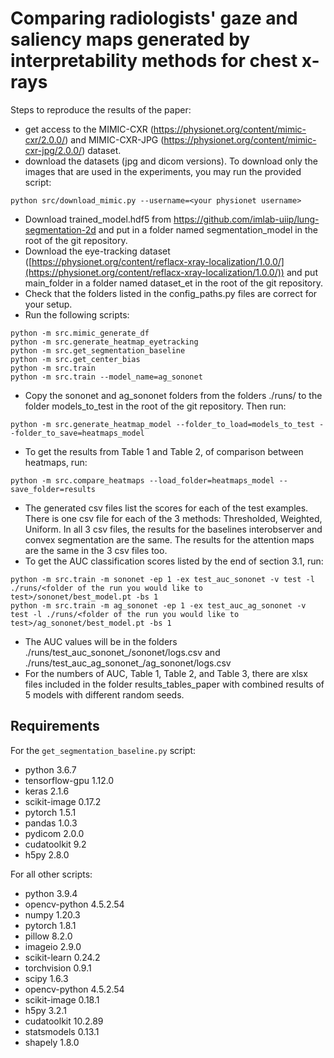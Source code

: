 # Comparing radiologists' gaze and saliency maps generated by interpretability methods for chest x-rays
Steps to reproduce the results of the paper:
- get access to the MIMIC-CXR (https://physionet.org/content/mimic-cxr/2.0.0/) and MIMIC-CXR-JPG (https://physionet.org/content/mimic-cxr-jpg/2.0.0/) dataset.
- download the datasets (jpg and dicom versions). To download only the images that are used in the experiments, you may run the provided script:
```
python src/download_mimic.py --username=<your physionet username>
```
- Download trained_model.hdf5 from https://github.com/imlab-uiip/lung-segmentation-2d and put in a folder named segmentation_model in the root of the git repository.
- Download the eye-tracking dataset ([https://physionet.org/content/reflacx-xray-localization/1.0.0/](https://physionet.org/content/reflacx-xray-localization/1.0.0/)) and put main_folder in a folder named dataset_et in the root of the git repository.
- Check that the folders listed in the config_paths.py files are correct for your setup.
- Run the following scripts:
```
python -m src.mimic_generate_df
python -m src.generate_heatmap_eyetracking
python -m src.get_segmentation_baseline 
python -m src.get_center_bias
python -m src.train
python -m src.train --model_name=ag_sononet
```
- Copy the sononet and ag_sononet folders from the folders ./runs/<folders of the runs you would like to test> to the folder models_to_test in the root of the git repository. Then run:
```
python -m src.generate_heatmap_model --folder_to_load=models_to_test --folder_to_save=heatmaps_model
```
- To get the results from Table 1 and Table 2, of comparison between heatmaps, run:
```
python -m src.compare_heatmaps --load_folder=heatmaps_model --save_folder=results
```
- The generated csv files list the scores for each of the test examples. There is one csv file for each of the 3 methods: Thresholded, Weighted, Uniform. In all 3 csv files, the results for the baselines interobserver and convex segmentation are the same. The results for the attention maps are the same in the 3 csv files too.
- To get the AUC classification scores listed by the end of section 3.1, run:
```
python -m src.train -m sononet -ep 1 -ex test_auc_sononet -v test -l ./runs/<folder of the run you would like to test>/sononet/best_model.pt -bs 1
python -m src.train -m ag_sononet -ep 1 -ex test_auc_ag_sononet -v test -l ./runs/<folder of the run you would like to test>/ag_sononet/best_model.pt -bs 1
```
- The AUC values will be in the folders ./runs/test_auc_sononet_<timestamp>/sononet/logs.csv and ./runs/test_auc_ag_sononet_<timestamp>/ag_sononet/logs.csv
- For the numbers of AUC, Table 1, Table 2, and Table 3, there are xlsx files included in the folder results_tables_paper with combined results of 5 models with different random seeds.

## Requirements
For the `get_segmentation_baseline.py` script:
- python 3.6.7
- tensorflow-gpu 1.12.0
- keras 2.1.6
- scikit-image 0.17.2
- pytorch 1.5.1
- pandas 1.0.3
- pydicom 2.0.0
- cudatoolkit 9.2
- h5py 2.8.0

For all other scripts:
- python 3.9.4
- opencv-python 4.5.2.54
- numpy 1.20.3
- pytorch 1.8.1
- pillow 8.2.0
- imageio 2.9.0
- scikit-learn 0.24.2
- torchvision 0.9.1
- scipy 1.6.3
- opencv-python 4.5.2.54
- scikit-image 0.18.1
- h5py 3.2.1
- cudatoolkit 10.2.89
- statsmodels 0.13.1
- shapely 1.8.0